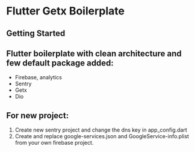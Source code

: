 # Flutter Getx Boilerplate

## Getting Started

## Flutter boilerplate with clean architecture and few default package added:
- Firebase, analytics
- Sentry
- Getx
- Dio

## For new project: 
1. Create new sentry project and change the dns key in app_config.dart
2. Create and replace google-services.json and GoogleService-info.plist from your own firebase project.
